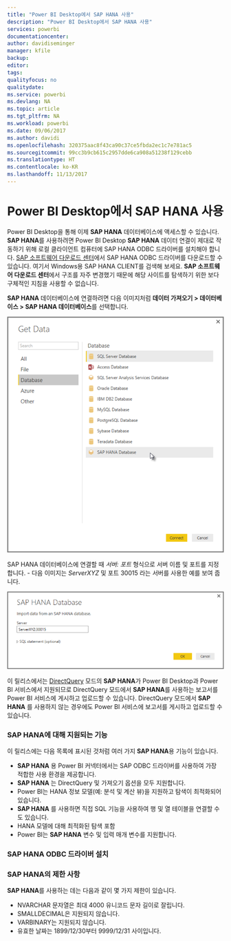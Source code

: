 ```yaml
---
title: "Power BI Desktop에서 SAP HANA 사용"
description: "Power BI Desktop에서 SAP HANA 사용"
services: powerbi
documentationcenter: 
author: davidiseminger
manager: kfile
backup: 
editor: 
tags: 
qualityfocus: no
qualitydate: 
ms.service: powerbi
ms.devlang: NA
ms.topic: article
ms.tgt_pltfrm: NA
ms.workload: powerbi
ms.date: 09/06/2017
ms.author: davidi
ms.openlocfilehash: 320375aac8f43ca90c37ce5fbda2ec1c7e781ac5
ms.sourcegitcommit: 99cc3b9cb615c2957dde6ca908a51238f129cebb
ms.translationtype: HT
ms.contentlocale: ko-KR
ms.lasthandoff: 11/13/2017
---
```

# <a name="use-sap-hana-in-power-bi-desktop"></a>Power BI Desktop에서 SAP HANA 사용
Power BI Desktop을 통해 이제 **SAP HANA** 데이터베이스에 액세스할 수 있습니다. **SAP HANA**를 사용하려면 Power BI Desktop **SAP HANA** 데이터 연결이 제대로 작동하기 위해 로컬 클라이언트 컴퓨터에 SAP HANA ODBC 드라이버를 설치해야 합니다. [SAP 소프트웨어 다운로드 센터](https://support.sap.com/swdc)에서 SAP HANA ODBC 드라이버를 다운로드할 수 있습니다. 여기서 Windows용 SAP HANA CLIENT를 검색해 보세요. **SAP 소프트웨어 다운로드 센터**에서 구조를 자주 변경했기 때문에 해당 사이트를 탐색하기 위한 보다 구체적인 지침을 사용할 수 없습니다.

**SAP HANA** 데이터베이스에 연결하려면 다음 이미지처럼 **데이터 가져오기 > 데이터베이스 > SAP HANA 데이터베이스**를 선택합니다.

![](media/desktop-sap-hana/sap-hana-1.png)

SAP HANA 데이터베이스에 연결할 때 *서버: 포트* 형식으로 서버 이름 및 포트를 지정합니다. - 다음 이미지는 *ServerXYZ* 및 포트 30015 라는 서버를 사용한 예를 보여 줍니다.

![](media/desktop-sap-hana/sap-hana-2.png)

이 릴리스에서는 [DirectQuery](desktop-use-directquery.md) 모드의 **SAP HANA**가 Power BI Desktop과 Power BI 서비스에서 지원되므로 DirectQuery 모드에서 **SAP HANA**를 사용하는 보고서를 Power BI 서비스에 게시하고 업로드할 수 있습니다. DirectQuery 모드에서 **SAP HANA** 를 사용하지 않는 경우에도 Power BI 서비스에 보고서를 게시하고 업로드할 수 있습니다.

### <a name="supported-features-for-sap-hana"></a>SAP HANA에 대해 지원되는 기능
이 릴리스에는 다음 목록에 표시된 것처럼 여러 가지 **SAP HANA**용 기능이 있습니다.

* **SAP HANA** 용 Power BI 커넥터에서는 SAP ODBC 드라이버를 사용하여 가장 적합한 사용 환경을 제공합니다.
* **SAP HANA** 는 DirectQuery 및 가져오기 옵션을 모두 지원합니다.
* Power BI는 HANA 정보 모델(예: 분석 및 계산 뷰)을 지원하고 탐색이 최적화되어 있습니다.
* **SAP HANA** 를 사용하면 직접 SQL 기능을 사용하여 행 및 열 테이블을 연결할 수도 있습니다.
* HANA 모델에 대해 최적화된 탐색 포함
* Power BI는 **SAP HANA** 변수 및 입력 매개 변수를 지원합니다.

### <a name="installing-the-sap-hana-odbc-driver"></a>SAP HANA ODBC 드라이버 설치
### <a name="limitations-of-sap-hana"></a>SAP HANA의 제한 사항
**SAP HANA**를 사용하는 데는 다음과 같이 몇 가지 제한이 있습니다.

* NVARCHAR 문자열은 최대 4000 유니코드 문자 길이로 잘립니다.
* SMALLDECIMAL은 지원되지 않습니다.
* VARBINARY는 지원되지 않습니다.
* 유효한 날짜는 1899/12/30부터 9999/12/31 사이입니다.

